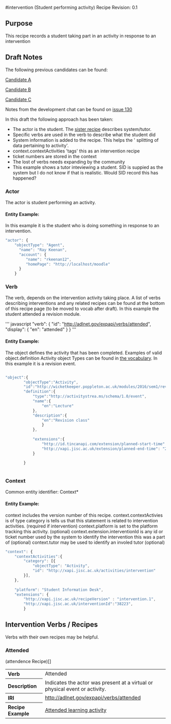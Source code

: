 #intervention (Student performing activity) Recipe
Revision: 0.1 

## Purpose
This recipe records a student taking part in an activity in response to an intervention

## Draft Notes
The following previous candidates can be found:

[Candidate A](intervention_candidate_a.md)

[Candidate B](intervention_candidate_b.md)

[Candidate C](intervention_candidate_c.md)

Notes from the development chat can be found on [issue 130](https://github.com/jiscdev/xapi/issues/130)

In this draft the following approach has been taken:

- The actor is the student. The [sister recipe](intervention) describes system/tutor.
- Specific verbs are used in the verb to describe what the student did
- System information is added to the recipe. This helps the ' splitting of data pertaining to activity'.
- context.contextActivities 'tags' this as an intervention recipe
- ticket numbers are stored in the context
- The lost of verbs needs expanding by the community
- This example shows a tutor inteviewing a student. SID is suppied as the system but I do not know if that is realistic. Would SID record this has happened?

### Actor

The actor is student performing an activity.
 
#### Entity Example:
In this example it is the student who is doing something in response to an intervention.

``` Javascript
"actor": {
	"objectType": "Agent",
      "name": "Ray Keenan",
      "account": {
         "name": "rkeenan12",
         "homePage": "http://localhost/moodle"
      }
	}
```


### Verb

The verb, depends on the intervention activity taking place. A list of verbs describing interventions and any related recipes can be found at the bottom of this recipe page (to be moved to vocab after draft). In this example the student attended a revision module. 

''' javascript
"verb": {
        "id": "http://adlnet.gov/expapi/verbs/attended",
        "display": {
            "en": "attended"
        }
    }
'''
 

#### Entity Example:
The object defines the activity that has been completed. Examples of valid object.definition Activity object Types can be found in [the vocabulary](../vocabulary.md#30-object).
In this example it is a revision event.

``` javascript

"object":{
		"objectType":"Activity",
		"id":"http://wicketkeeper.poppleton.ac.uk/modules/2016/sem1/rev101/rlecture1",
		"definition":{
			"type":"http://activitystrea.ms/schema/1.0/event",
			"name":{
				"en":"Lecture"
			},
			"description":{
				"en":"Revision class"
				}
			},
			
		    "extensions":{
				"http://id.tincanapi.com/extension/planned-start-time": "2016-02-05T10:00:00.000Z",
				"http://xapi.jisc.ac.uk/extension/planned-end-time": "2016-02-05T14:00:00.000Z"
			}
			
		}
		
```

### Context

Common entity identifier: Context*

#### Entity Example:

context includes the version number of this recipe. 
context.contextActivies is of type category is tells us that this statement is related to intervention activities. (required if intervention)
context.platform is set to the platform tracking this activity. (optional)
context.extension.interventionId is any id or ticket number used by the system to identify the intervention this was a part of (optional)
context.tutor may be used to identify an involed tutor (optional)

``` javascript
"context": {
	"contextActivities":{
		"category": [{
			"objectType": "Activity",
			"id": "http://xapi.jisc.ac.uk/activities/intervention"
		}],
	},
	
    "platform": "Student Information Desk", 
	"extensions": {
		"http://xapi.jisc.ac.uk/recipeVersion" : "intervention.1",
		"http://xapi.jisc.ac.uk/interventionId":"38223",
		}
```

## Intervention Verbs / Recipes
Verbs with their own recipes may be helpful.


### Attended
(attendence Recipe)[]


<table>
<tr><th align="left">Verb</th><td>Attended</td></tr>
<tr><th align="left">Description</th><td>Indicates the actor was present at a virtual or physical event or activity.</td></tr>
<tr><th align="left">IRI</th><td> <a href="http://adlnet.gov/expapi/verbs/attended">http://adlnet.gov/expapi/verbs/attended</a> </td></tr>
<tr><th align="left">Recipe Example</th><td> <a href="recipes/attended.md#verb">Attended learning activity</a> </td></tr>
</table>


